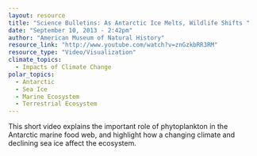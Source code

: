 ```yaml
---
layout: resource
title: "Science Bulletins: As Antarctic Ice Melts, Wildlife Shifts "
date: "September 10, 2013 - 2:42pm"
author: "American Museum of Natural History"
resource_link: "http://www.youtube.com/watch?v=znGzkbRR3RM"
resource_type: "Video/Visualization"
climate_topics:
  - Impacts of Climate Change
polar_topics:
  - Antarctic
  - Sea Ice
  - Marine Ecosystem
  - Terrestrial Ecosystem
---
```


This short video explains the important role of phytoplankton in the Antarctic marine food web, and highlight how a changing climate and declining sea ice affect the ecosystem.
